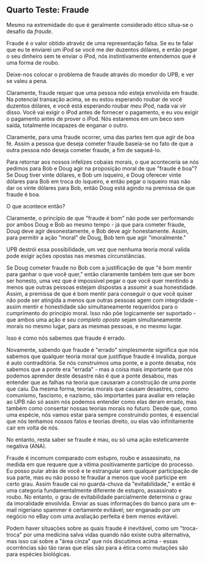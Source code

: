 ## Quarto Teste: Fraude

Mesmo na extremidade do que é geralmente considerado ético situa-se o desafio da *fraude*.

Fraude é o valor obtido atravéz de uma representação falsa. Se eu te falar que eu te enviarei um iPod se você me der duzentos dólares, e então pegar o seu dinheiro sem te enviar o iPod, nós instintivamente entendemos que é uma forma de roubo.

Deixe-nos colocar o problema de fraude através do moedor do UPB, e ver se valeu a pena.

Claramente, fraude requer que uma pessoa *não* esteja envolvida em fraude. Na potencial transação acima, se eu estou esperando roubar de você duzentos dólares, e você está esperando roubar meu iPod, nada vai vir disso. Você vai exigir o iPod antes de fornecer o pagamento, e eu vou exigir o pagamento antes de prover o iPod. Nós estaremos em um beco sem saída, totalmente incapazes de enganar o outro.

Claramente, para uma fraude ocorrer, uma das partes tem que agir de boa fé. Assim a pessoa que deseja cometer fraude baseia-se no fato de que a outra pessoa *não* deseja cometer fraude, a fim de saqueá-lo.

Para retornar aos nossos infelizes cobaias morais, o que aconteceria se nós pedimos para Bob e Doug agir na proposição moral de que "fraude é boa"? Se Doug tiver vinte dólares, e Bob um isqueiro, e Doug oferecer vinte dólares para Bob em troca do isqueiro, e então pegar o isqueiro mas não dar os vinte dólares para Bob, então Doug está agindo na premissa de que fraude é boa.

O que acontece então?

Claramente, o princípio de que "fraude é bom" não pode ser performando por ambos Doug e Bob ao mesmo tempo - já que para cometer fraude, Doug deve agir desonestamente, e Bob deve agir honestamente. Assim, para permitir a ação "moral" de Doug, Bob tem que agir "imoralmente."

UPB destrói essa possibilidade, um vez que nenhuma teoria moral valida pode exigir ações opostas nas mesmas circunstâncias.

Se Doug cometer fraude no Bob com a justificação de que "é bom mentir para ganhar o que você quer," então claramente também tem que ser bom ser honesto, uma vez que é impossível pegar o que você quer mentindo a menos que outras pessoas estejam dispostas a assumir a sua honestidade. Assim, a premissa de que é bom mentir para conseguir o que você quiser não pode ser atingida a menos que outras pessoas agem com integridade - assim mentir e honestidade são simultaneamente requeridos para o cumprimento do princípio moral. Isso não põe logicamente ser suportado - que ambos uma ação e *seu completo oposto* sejam simultaneamente morais no mesmo lugar, para as mesmas pessoas, e no mesmo lugar.

Isso é como nós sabemos que fraude é errado.

Novamente, sabendo que fraude é "errado" simplesmente significa que nós sabemos que qualquer teoria moral que justifique fraude é invalida, porque é auto contraditória. Se nós construímos uma ponte, e a ponte desaba, nós sabemos que a ponte era "errada" - mas a coisa mais importante que nós podemos aprender deste desastre não é que a ponte desabou, mas entender que as falhas na teoria que causaram a construção de uma ponte que caiu. Da mesma forma, teorias morais que causam desastres, como comunismo, fascismo, e nazismo, são importantes para avaliar em relação ao UPB não só assim nós podemos entender como elas deram errado, mas também como consertar nossas teorias morais no futuro. Desde que, como uma espécie, nós vamos estar para sempre construindo pontes, é essencial que nós tenhamos nossos fatos e teorias direito, ou elas vão infinitamente cair em volta de nós.

No entanto, resta saber se fraude é mau, ou só uma ação esteticamente negativa (ANA).

Fraude é incomum comparado com estupro, roubo e assassinato, na medida em que requere que a vítima positivamente participe do processo. Eu posso pular atrás de você e te estrangular sem qualquer participação de sua parte, mas eu não posso te fraudar a menos que você participe em certo grau. Assim fraude cai no guarda-chuva da "evitabilidade," e então é uma categoria fundamentalmente diferente de estupro, assassinato e roubo. No entanto, o grau de evitabilidade parcialmente determina o grau da imoralidade envolvida. Enviar as suas informações do banco para um e-mail nigeriano spammer é certamente evitável; ser enganado por um negócio no eBay com uma avaliação perfeita é bem menos evitável.

Podem haver situações sobre as quais fraude é inevitável, como um "troca-troca" por uma medicina salva vidas quando não existe outra alternativa, mas isso cai sobre a "área cinza" que nós discutimos acima - essas ocorrências são tão raras que elas são para a ética como mutações são para espécies biológicas.